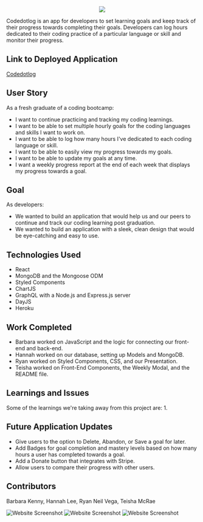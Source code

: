 
<div align="center"><img src="https://user-images.githubusercontent.com/73713665/126045706-27961465-bfde-4a91-8a3a-3eb3fd2305ea.png"/></div>

Codedotlog is an app for developers to set learning goals and keep track of their progress towards completing their goals. Developers can log hours dedicated to their coding practice of a particular language or skill and monitor their progress.

## Link to Deployed Application 
[Codedotlog](https://codedotlog.herokuapp.com/)

## User Story
As a fresh graduate of a coding bootcamp:
* I want to continue practicing and tracking my coding learnings.
* I want to be able to set multiple hourly goals for the coding languages and skills I want to work on.
* I want to be able to log how many hours I've dedicated to each coding language or skill.
* I want to be able to easily view my progress towards my goals.
* I want to be able to update my goals at any time.
* I want a weekly progress report at the end of each week that displays my progress towards a goal.

## Goal
As developers:
* We wanted to build an application that would help us and our peers to continue and track our coding learning post graduation. 
* We wanted to build an application with a sleek, clean design that would be eye-catching and easy to use.

## Technologies Used
* React
* MongoDB and the Mongoose ODM
* Styled Components
* ChartJS
* GraphQL with a Node.js and Express.js server
* DayJS
* Heroku
 
## Work Completed

* Barbara worked on JavaScript and the logic for connecting our front-end and back-end.
* Hannah worked on our database, setting up Models and MongoDB.
* Ryan worked on Styled Components, CSS, and our Presentation.
* Teisha worked on Front-End Components, the Weekly Modal, and the README file.
 
## Learnings and Issues

Some of the learnings we're taking away from this project are:
1. 


## Future Application Updates

* Give users to the option to Delete, Abandon, or Save a goal for later.
* Add Badges for goal completion and mastery levels based on how many hours a user has completed towards a goal.
* Add a Donate button that integrates with Stripe.
* Allow users to compare their progress with other users.

 
## Contributors
Barbara Kenny, Hannah Lee, Ryan Neil Vega, Teisha McRae

![Website Screenshot](https://user-images.githubusercontent.com/73713665/126229395-46e6a410-8ee9-4e57-ae58-265f6c16ce74.png)
![Website Screenshot](https://user-images.githubusercontent.com/73713665/126229398-db3a09c8-424e-4265-93a8-1a1134b6febf.png)
![Website Screenshot](https://user-images.githubusercontent.com/73713665/126229399-bd45b8a6-b42e-47c6-bcb0-c10bfebb944d.png)

